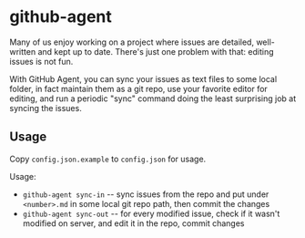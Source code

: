 # github-agent

Many of us enjoy working on a project where issues are detailed,
well-written and kept up to date. There's just one problem with that:
editing issues is not fun.

With GitHub Agent, you can sync your issues as text files to some
local folder, in fact maintain them as a git repo, use your favorite
editor for editing, and run a periodic "sync" command doing the least
surprising job at syncing the issues.

## Usage

Copy `config.json.example` to `config.json` for usage.

Usage:

- `github-agent sync-in` -- sync issues from the repo and put under
  `<number>.md` in some local git repo path, then commit the changes
- `github-agent sync-out` -- for every modified issue, check if it
  wasn't modified on server, and edit it in the repo, commit changes

